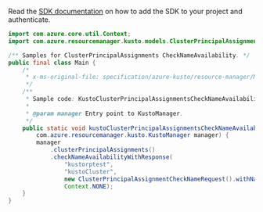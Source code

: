 Read the [SDK documentation](https://github.com/Azure/azure-sdk-for-java/blob/azure-resourcemanager-kusto_1.0.0-beta.4/sdk/kusto/azure-resourcemanager-kusto/README.md) on how to add the SDK to your project and authenticate.

```java
import com.azure.core.util.Context;
import com.azure.resourcemanager.kusto.models.ClusterPrincipalAssignmentCheckNameRequest;

/** Samples for ClusterPrincipalAssignments CheckNameAvailability. */
public final class Main {
    /*
     * x-ms-original-file: specification/azure-kusto/resource-manager/Microsoft.Kusto/stable/2022-02-01/examples/KustoClusterPrincipalAssignmentsCheckNameAvailability.json
     */
    /**
     * Sample code: KustoClusterPrincipalAssignmentsCheckNameAvailability.
     *
     * @param manager Entry point to KustoManager.
     */
    public static void kustoClusterPrincipalAssignmentsCheckNameAvailability(
        com.azure.resourcemanager.kusto.KustoManager manager) {
        manager
            .clusterPrincipalAssignments()
            .checkNameAvailabilityWithResponse(
                "kustorptest",
                "kustoCluster",
                new ClusterPrincipalAssignmentCheckNameRequest().withName("kustoprincipal1"),
                Context.NONE);
    }
}
```
